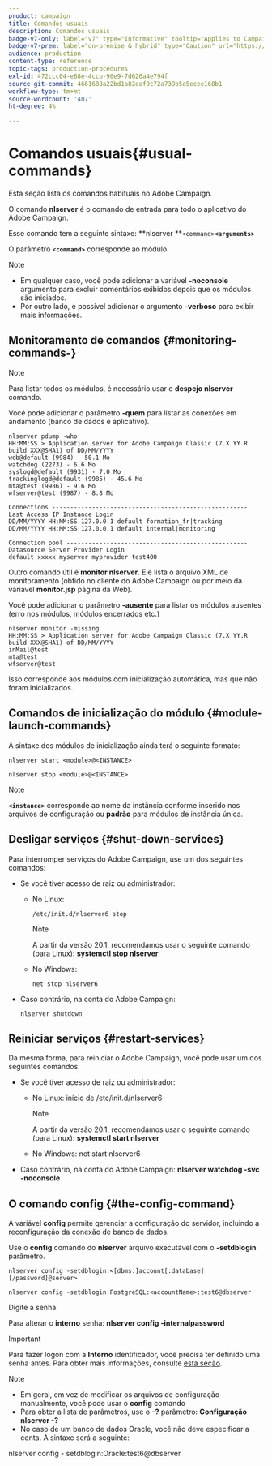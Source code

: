 ```yaml
---
product: campaign
title: Comandos usuais
description: Comandos usuais
badge-v7-only: label="v7" type="Informative" tooltip="Applies to Campaign Classic v7 only"
badge-v7-prem: label="on-premise & hybrid" type="Caution" url="https://experienceleague.adobe.com/docs/campaign-classic/using/installing-campaign-classic/architecture-and-hosting-models/hosting-models-lp/hosting-models.html" tooltip="Applies to on-premise and hybrid deployments only"
audience: production
content-type: reference
topic-tags: production-procedures
exl-id: 472ccc04-e68e-4ccb-90e9-7d626a4e794f
source-git-commit: 4661688a22bd1a82eaf9c72a739b5a5ecee168b1
workflow-type: tm+mt
source-wordcount: '407'
ht-degree: 4%

---
```


# Comandos usuais{#usual-commands}



Esta seção lista os comandos habituais no Adobe Campaign.

O comando **nlserver** é o comando de entrada para todo o aplicativo do Adobe Campaign.

Esse comando tem a seguinte sintaxe: **nlserver **`<command>`****`<arguments>`****

O parâmetro **`<command>`** corresponde ao módulo.

>[!NOTE]
>
>* Em qualquer caso, você pode adicionar a variável **-noconsole** argumento para excluir comentários exibidos depois que os módulos são iniciados.
>* Por outro lado, é possível adicionar o argumento **-verboso** para exibir mais informações.
>


## Monitoramento de comandos {#monitoring-commands-}

>[!NOTE]
>
>Para listar todos os módulos, é necessário usar o **despejo nlserver** comando.

Você pode adicionar o parâmetro **-quem** para listar as conexões em andamento (banco de dados e aplicativo).

```
nlserver pdump -who
HH:MM:SS > Application server for Adobe Campaign Classic (7.X YY.R build XXX@SHA1) of DD/MM/YYYY
web@default (9984) - 50.1 Mo
watchdog (2273) - 6.6 Mo
syslogd@default (9931) - 7.0 Mo
trackinglogd@default (9985) - 45.6 Mo
mta@test (9986) - 9.6 Mo
wfserver@test (9987) - 8.8 Mo

Connections ------------------------------------------------------
Last Access IP Instance Login 
DD/MM/YYYY HH:MM:SS 127.0.0.1 default formation_fr|tracking
DD/MM/YYYY HH:MM:SS 127.0.0.1 default internal|monitoring

Connection pool --------------------------------------------------
Datasource Server Provider Login 
default xxxxx myserver myprovider test400
```

Outro comando útil é **monitor nlserver**. Ele lista o arquivo XML de monitoramento (obtido no cliente do Adobe Campaign ou por meio da variável **monitor.jsp** página da Web).

Você pode adicionar o parâmetro **-ausente** para listar os módulos ausentes (erro nos módulos, módulos encerrados etc.)

```
nlserver monitor -missing
HH:MM:SS > Application server for Adobe Campaign Classic (7.X YY.R build XXX@SHA1) of DD/MM/YYYY
inMail@test
mta@test
wfserver@test
```

Isso corresponde aos módulos com inicialização automática, mas que não foram inicializados.

## Comandos de inicialização do módulo {#module-launch-commands}

A sintaxe dos módulos de inicialização ainda terá o seguinte formato:

```
nlserver start <module>@<INSTANCE>
```

```
nlserver stop <module>@<INSTANCE>
```

>[!NOTE]
>
>**`<instance>`** corresponde ao nome da instância conforme inserido nos arquivos de configuração ou **padrão** para módulos de instância única.

## Desligar serviços {#shut-down-services}

Para interromper serviços do Adobe Campaign, use um dos seguintes comandos:

* Se você tiver acesso de raiz ou administrador:

   * No Linux:

      ```
      /etc/init.d/nlserver6 stop
      ```

      >[!NOTE]
      >
      >A partir da versão 20.1, recomendamos usar o seguinte comando (para Linux): **systemctl stop nlserver**

   * No Windows:

      ```
      net stop nlserver6
      ```

* Caso contrário, na conta do Adobe Campaign:

   ```
   nlserver shutdown 
   ```

## Reiniciar serviços {#restart-services}

Da mesma forma, para reiniciar o Adobe Campaign, você pode usar um dos seguintes comandos:

* Se você tiver acesso de raiz ou administrador:

   * No Linux: início de /etc/init.d/nlserver6

      >[!NOTE]
      >
      >A partir da versão 20.1, recomendamos usar o seguinte comando (para Linux): **systemctl start nlserver**

   * No Windows: net start nlserver6

* Caso contrário, na conta do Adobe Campaign: **nlserver watchdog -svc -noconsole**

## O comando config {#the-config-command}

A variável **config** permite gerenciar a configuração do servidor, incluindo a reconfiguração da conexão de banco de dados.

Use o **config** comando do **nlserver** arquivo executável com o **-setdblogin** parâmetro.

```
nlserver config -setdblogin:<[dbms:]account[:database][/password]@server>
```

```
nlserver config -setdblogin:PostgreSQL:<accountName>:test6@dbserver
```

Digite a senha.

Para alterar o **interno** senha: **nlserver config -internalpassword**

>[!IMPORTANT]
>
>Para fazer logon com a **Interno** identificador, você precisa ter definido uma senha antes. Para obter mais informações, consulte [esta seção](../../installation/using/configuring-campaign-server.md#internal-identifier).

>[!NOTE]
>
>* Em geral, em vez de modificar os arquivos de configuração manualmente, você pode usar o **config** comando
>* Para obter a lista de parâmetros, use o **-?** parâmetro: **Configuração nlserver -?**
>* No caso de um banco de dados Oracle, você não deve especificar a conta. A sintaxe será a seguinte:
>
>  nlserver config - setdblogin:Oracle:test6@dbserver
